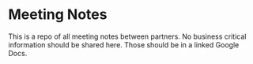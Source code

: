 # Meeting Notes

This is a repo of all meeting notes between partners. No business critical information should be shared here. Those should be in a linked Google Docs.
